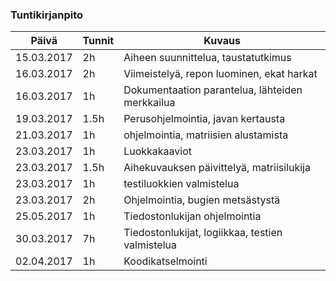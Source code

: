 ### Tuntikirjanpito
Päivä | Tunnit | Kuvaus
---------- | ----- | -----
15.03.2017 | 2h | Aiheen suunnittelua, taustatutkimus
16.03.2017 | 2h | Viimeistelyä, repon luominen, ekat harkat
16.03.2017 | 1h | Dokumentaation parantelua, lähteiden merkkailua
19.03.2017 | 1.5h | Perusohjelmointia, javan kertausta
21.03.2017 | 1h | ohjelmointia, matriisien alustamista
23.03.2017 | 1h | Luokkakaaviot
23.03.2017 | 1.5h | Aihekuvauksen päivittelyä, matriisilukija
23.03.2017 | 1h | testiluokkien valmistelua
23.03.2017 | 2h | Ohjelmointia, bugien metsästystä
25.05.2017 | 1h | Tiedostonlukijan ohjelmointia
30.03.2017 | 7h | Tiedostonlukijat, logiikkaa, testien valmistelua
02.04.2017 | 1h | Koodikatselmointi
